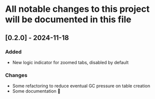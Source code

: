 # All notable changes to this project will be documented in this file

## [0.2.0] - 2024-11-18

### Added

- New logic indicator for zoomed tabs, disabled by default

### Changes

- Some refactoring to reduce eventual GC pressure on table creation
- Some documentation 💅
